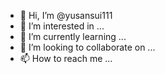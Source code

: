 - 👋 Hi, I’m @yusansui111
- 👀 I’m interested in ...
- 🌱 I’m currently learning ...
- 💞️ I’m looking to collaborate on ...
- 📫 How to reach me ...

<!---
yusansui111/yusansui111 is a ✨ special ✨ repository because its `README.md` (this file) appears on your GitHub profile.
You can click the Preview link to take a look at your changes.
--->
